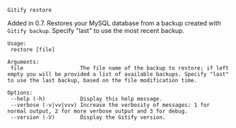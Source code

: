 `Gitify restore`

Added in 0.7. Restores your MySQL database from a backup created with `Gitify backup`. Specify "last" to use the most recent backup. 

````
Usage:
 restore [file]

Arguments:
 file                  The file name of the backup to restore; if left empty you will be provided a list of available backups. Specify "last" to use the last backup, based on the file modification time.

Options:
 --help (-h)           Display this help message.
 --verbose (-v|vv|vvv) Increase the verbosity of messages: 1 for normal output, 2 for more verbose output and 3 for debug.
 --version (-V)        Display the Gitify version.

````